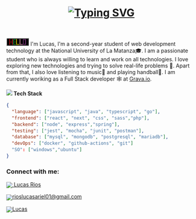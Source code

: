 <h1 align = "center">
<a href="https://git.io/typing-svg"><img src="https://readme-typing-svg.demolab.com?font=Fira+Code&size=75&duration=1400&pause=500&color=7CFC00&background=000000EE&center=true&multiline=true&width=1920&height=384&lines=Hello+there+!;+I'm+Lucas Rios+;Welcome+to+my+GitHub+profile" alt="Typing SVG" /></a>
</h1>
<br>
<p><img src="https://raw.githubusercontent.com/vibrantfix/vibrantfix/main/assets/gif/hello.gif" width="60px">
 I'm Lucas, I'm a second-year student of web development technology at the National University of La Matanza🎓. 
  I am a passionate student who is always willing to learn and work on all technologies. 
  I love exploring new technologies and trying to solve real-life problems 🚀. 
  Apart from that, I also love listening to music🎵 and playing handball🤾. 
  I am currently woriking as a Full Stack developer 🕸️ at
  <a href="https://grava.io" target="_blank" rel="noopener noreferrer">Grava.io</a>.
</p>

<img src="https://media2.giphy.com/media/QssGEmpkyEOhBCb7e1/giphy.gif?cid=ecf05e47a0n3gi1bfqntqmob8g9aid1oyj2wr3ds3mg700bl&rid=giphy.gif" width ="25"><b> Tech Stack</b>
<br>
<p align="center">

```json
{
  "language": ["javascript", "java", "typescript", "go"],
  "frontend": ["react", "next", "css", "sass","php"],
  "backend": ["node", "express","spring"],
  "testing": ["jest", "mocha", "junit", "postman"],
  "database": ["mysql", "mongodb", "postgresql", "mariadb"],
  "devOps": ["docker", "github-actions", "git"]
  "SO": ["windows","ubuntu"]
}
```

<h3 align="left">Connect with me:</h3>

<a href="https://www.linkedin.com/in/lucasarielrios/"><img align="center" width="25px" src="https://img.icons8.com/?size=100&id=xuvGCOXi8Wyg&format=png&color=000000"> Lucas Rios</a>

<a href="https://mail.google.com/mail/?view=cm&fs=1&to=rioslucasariel01@gmail.com"><img align="center" width="25px" src="https://img.icons8.com/?size=100&id=qyRpAggnV0zH&format=png&color=000000">rioslucasariel01@gmail.com</a>

<a href="https://stackoverflow.com/users/29649567/lucas-ariel-rios"><img align="center" width="25px" src="https://img.icons8.com/?size=100&id=13955&format=png&color=000000">Lucas</a>
